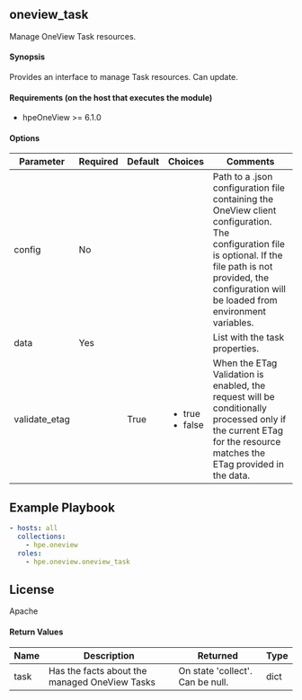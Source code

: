 ## oneview_task
Manage OneView Task resources.

#### Synopsis
 Provides an interface to manage Task resources. Can update.

#### Requirements (on the host that executes the module)
  * hpeOneView >= 6.1.0

#### Options

| Parameter     | Required    | Default  | Choices    | Comments |
| ------------- |-------------| ---------|----------- |--------- |
| config  |   No  |  | |  Path to a .json configuration file containing the OneView client configuration. The configuration file is optional. If the file path is not provided, the configuration will be loaded from environment variables.  |
| data  |   Yes  |  | |  List with the task properties.  |
| validate_etag  |   |  True  | <ul> <li>true</li>  <li>false</li> </ul> |  When the ETag Validation is enabled, the request will be conditionally processed only if the current ETag for the resource matches the ETag provided in the data.  |

## Example Playbook

```yaml
- hosts: all
  collections:
    - hpe.oneview
  roles:
    - hpe.oneview.oneview_task
```

## License

Apache

#### Return Values

| Name          | Description  | Returned | Type       |
| ------------- |-------------| ---------|----------- |
| task | Has the facts about the managed OneView Tasks |  On state 'collect'. Can be null. |  dict |
